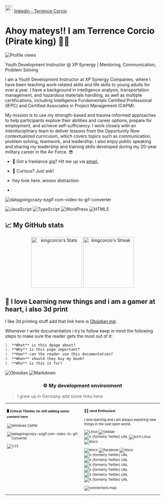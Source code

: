 <img src="https://upload.wikimedia.org/wikipedia/commons/thumb/c/ca/LinkedIn_logo_initials.png/600px-LinkedIn_logo_initials.png?20140125013055" width="25" height="25"> [linkedin - Terrence Corcio](https://www.linkedin.com/in/corcio)

# Ahoy mateys!! I am Terrence Corcio (Pirate king) 🏴‍☠️

![Profile views](https://komarev.com/ghpvc/?username=kingcorcio&label=Profile%20views&color=60598F&style=flat)

<div class="github-introduction">

Youth Development Instructor @ XP Synergy | Mentoring, Communication, Problem Solving

I am a Youth Development Instructor at XP Synergy Companies, where I have been teaching work-related skills and life skills to young adults for over a year. I have a background in intelligence analysis, transportation management, and hazardous materials handling, as well as multiple certifications, including Intelligence Fundamentals Certified Professional (IFPC) and Certified Associates in Project Management (CAPM).

My mission is to use my strength-based and trauma-informed approaches to help participants explore their abilities and career options, prepare for employment, and achieve self-sufficiency. I work closely with an interdisciplinary team to deliver lessons from the Opportunity Now contextualized curriculum, which covers topics such as communication, problem solving, teamwork, and leadership. I also enjoy public speaking and sharing my leadership and training skills developed during my 20-year military career in the Air Force. 😎

</div>

- 💼 Got a freelance gig? Hit me up via <a href="mailto:kingcorcio@yahoo.com">email.</a>
- 💬 Curious? Just ask!

- hey look here..woooo distraction
- 
![datagoingcrazy-ezgif com-video-to-gif-converter](https://github.com/user-attachments/assets/d610b729-1e52-451f-97a1-31c1fff66246)

<div class="badges-intro">

![JavaScript](https://img.shields.io/badge/-JavaScript-000000?style=flat&logo=javascript&logoColor=#F7DF1E)
![TypeScript](https://img.shields.io/badge/-TypeScript-000000?style=flat&logo=typescript&logoColor=#3178C6)
![WordPress](https://img.shields.io/badge/-WordPress-000000?style=flat&logo=wordpress&logoColor=#21759B)
![HTML5](https://img.shields.io/badge/-HTML5-000000?style=flat&logo=html5&logoColor=#E34F26)
 

</div>

## 📈 My GitHub stats

<div class="badges-githubstats">
  <p align="center">
    <img src="https://github-readme-stats.vercel.app/api?username=kingcorcio&theme=tokyonight&show_icons=true&hide_border=true&count_private=true" alt="kingcorcio's Stats" height="165">
    <img src="https://github-readme-streak-stats.herokuapp.com/?user=kingcorcio&theme=tokyonight&hide_border=true" alt="kingcorcio's Streak" height="165">
  </p>
</div>

## 📃 I love Learning new things and i am a gamer at heart, i also 3d print

I like 3d printing stuff add that link here is <a href="https://obsidian.md/" target="_blank">Obsidian.md</a>.

Whenever I write documentation i try to follow keep in mind the following steps to make sure the reader gets the most out of it:

```markdown
1. **What** is this dpage about?
2. **Why** is this page important?
3. **How** can the reader use this documentation?
4. **When** should they buy my book?
5. **Who** is this it for?
```

![Obsidian](https://img.shields.io/badge/-Obsidian-503D4D?style=flat&logo=obsidian&logoColor=#0078D6)
![Markdown](https://img.shields.io/badge/-Markdown-000000?style=flat&logo=markdown&logoColor=#000000)

### <p align="center">⚙️ My development environment </p>

> I grew up in Germany  add some links here

<div class="table-devenvironment">
  <table style="font-size: 11px">
  <tr>
  <td valign="top" width="50%">
  
  #### 🖥️ Critical Thinker im still adding some content here
  
  ![Windows](https://img.shields.io/badge/-Windows-503D4D?style=flat&logo=windows&logoColor=#0078D6)
CAPM

![datagoingcrazy-ezgif com-video-to-gif-converter](https://github.com/user-attachments/assets/11529421-b956-4b91-a9c1-4644d1facf26)

 
 ![123](https://github.com/user-attachments/assets/8432595f-cf2c-4682-8eb2-aff88d2a1745)

  
  </td>
  <td valign="top" width="50%">
  
  #### 🏴‍☠️ nerd Enthusiast
  
  I love learning and I am always exploring new things in the vast open world.

  ![Linux](https://img.shields.io/badge/-Linux-000000?style=flat&logo=linux&logoColor=#FCC624)
  ![Debian](https://img.shields.io/badge/-Debian-000000?style=flat&logo=debian&logoColor=#A81D33)
  ![X (formerly Twitter) URL](https://img.shields.io/twitter/url?url=https%3A%2F%2Fx.com%2FTerrenceCorcio)
  ![Arch Linux](https://img.shields.io/badge/-Arch%20Linux-000000?style=flat&logo=arch-linux&logoColor=#1793D1)
  ![disco](https://img.shields.io/badge/Discord-5865F2?style=for-the-badge&logo=discord&logoColor=white)

  ![disco](https://img.shields.io/badge/Discord-5865F2?style=for-the-badge&logo=discord&logoColor=white)
  ![facebook]([https://img.shields.io/badge/Facebook-1877F2?style=for-the-badge&logo=facebook&logoColor=white)
    ![disco](https://img.shields.io/badge/LinkedIn-0077B5?style=for-the-badge&logo=linkedin&logoColor=white)
  ![X (formerly Twitter) URL]([https://img.shields.io/badge/Windows-0078D6?style=for-the-badge&logo=windows&logoColor=white)
    ![X (formerly Twitter) URL]([https://img.shields.io/twitter/url?url=https%3A%2F%2Fx.com%2FTerrenceCorcio](https://img.shields.io/badge/Gmail-D14836?style=for-the-badge&logo=gmail&logoColor=whit))
      ![X (formerly Twitter) URL](https://img.shields.io/badge/Coursera-0056D2?style=for-the-badge&logo=Coursera&logoColor=white)
        ![X (formerly Twitter) URL](https://img.shields.io/badge/Gmail-D14836?style=for-the-badge&logo=gmail&logoColor=whit)
	  ![X (formerly Twitter) URL](  )
     ![X (formerly Twitter) URL](https://img.shields.io/badge/Microsoft_Office-D83B01?style=for-the-badge&logo=microsoft-office&logoColor=white)

![connections map](https://github.com/user-attachments/assets/70c8e5b8-ad3b-47de-b3a3-d42f1ce777ce)

   
  </td>
  </tr>
  </table>
</div>
